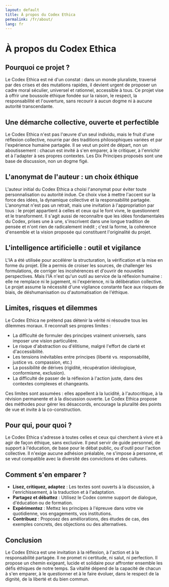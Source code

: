 ```yaml
---
layout: default
title: À propos du Codex Ethica
permalink: /fr/about/
lang: fr
---
```


# À propos du Codex Ethica

## Pourquoi ce projet ?

Le Codex Ethica est né d'un constat : dans un monde pluraliste, traversé par des crises et des mutations rapides, il devient urgent de proposer un cadre moral séculier, universel et rationnel, accessible à tous. Ce projet vise à offrir une boussole éthique fondée sur la raison, le respect, la responsabilité et l'ouverture, sans recourir à aucun dogme ni à aucune autorité transcendante.

## Une démarche collective, ouverte et perfectible

Le Codex Ethica n'est pas l'œuvre d'un seul individu, mais le fruit d'une réflexion collective, nourrie par des traditions philosophiques variées et par l'expérience humaine partagée. Il se veut un point de départ, non un aboutissement : chacun est invité à s'en emparer, à le critiquer, à l'enrichir et à l'adapter à ses propres contextes. Les Dix Principes proposés sont une base de discussion, non un dogme figé.

## L'anonymat de l'auteur : un choix éthique

L'auteur initial du Codex Ethica a choisi l'anonymat pour éviter toute personnalisation ou autorité indue. Ce choix vise à mettre l'accent sur la force des idées, la dynamique collective et la responsabilité partagée. L'anonymat n'est pas un retrait, mais une invitation à l'appropriation par tous : le projet appartient à celles et ceux qui le font vivre, le questionnent et le transforment. Il s'agit aussi de reconnaître que les idées fondamentales du Codex, prises une à une, s'inscrivent dans une longue tradition de pensée et n'ont rien de radicalement inédit ; c'est la forme, la cohérence d'ensemble et la vision proposée qui constituent l'originalité du projet.

## L'intelligence artificielle : outil et vigilance

L'IA a été utilisée pour accélérer la structuration, la vérification et la mise en forme du projet. Elle a permis de croiser les sources, de challenger les formulations, de corriger les incohérences et d'ouvrir de nouvelles perspectives. Mais l'IA n'est qu'un outil au service de la réflexion humaine : elle ne remplace ni le jugement, ni l'expérience, ni la délibération collective. Le projet assume la nécessité d'une vigilance constante face aux risques de biais, de déshumanisation ou d'automatisation de l'éthique.

## Limites, risques et dilemmes

Le Codex Ethica ne prétend pas détenir la vérité ni résoudre tous les dilemmes moraux. Il reconnaît ses propres limites :
- La difficulté de formuler des principes vraiment universels, sans imposer une vision particulière.
- Le risque d'abstraction ou d'élitisme, malgré l'effort de clarté et d'accessibilité.
- Les tensions inévitables entre principes (liberté vs. responsabilité, justice vs. compassion, etc.)
- La possibilité de dérives (rigidité, récupération idéologique, conformisme, exclusion).
- La difficulté de passer de la réflexion à l'action juste, dans des contextes complexes et changeants.

Ces limites sont assumées : elles appellent à la lucidité, à l'autocritique, à la révision permanente et à la discussion ouverte. Le Codex Ethica propose des méthodes pour gérer les désaccords, encourage la pluralité des points de vue et invite à la co-construction.

## Pour qui, pour quoi ?

Le Codex Ethica s'adresse à toutes celles et ceux qui cherchent à vivre et à agir de façon éthique, sans exclusive. Il peut servir de guide personnel, de support à l'éducation, de base pour le débat public, ou d'outil pour l'action collective. Il n'exige aucune adhésion préalable, ne s'impose à personne, et se veut compatible avec la diversité des convictions et des cultures.

## Comment s'en emparer ?

- **Lisez, critiquez, adaptez** : Les textes sont ouverts à la discussion, à l'enrichissement, à la traduction et à l'adaptation.
- **Partagez et débattez** : Utilisez le Codex comme support de dialogue, d'éducation ou de formation.
- **Expérimentez** : Mettez les principes à l'épreuve dans votre vie quotidienne, vos engagements, vos institutions.
- **Contribuez** : Proposez des améliorations, des études de cas, des exemples concrets, des objections ou des alternatives.

## Conclusion

Le Codex Ethica est une invitation à la réflexion, à l'action et à la responsabilité partagée. Il ne promet ni certitude, ni salut, ni perfection. Il propose un chemin exigeant, lucide et solidaire pour affronter ensemble les défis éthiques de notre temps. Sa vitalité dépend de la capacité de chacun à s'en emparer, à le questionner et à le faire évoluer, dans le respect de la dignité, de la liberté et du bien commun. 